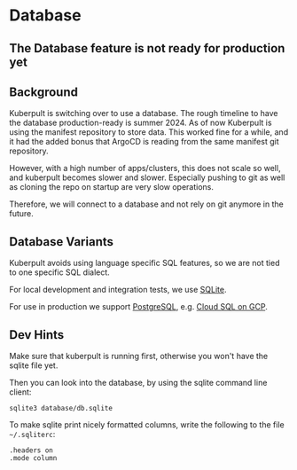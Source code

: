 # Database

## The Database feature is not ready for production yet


## Background

Kuberpult is switching over to use a database. The rough timeline to have the database production-ready is summer 2024.
As of now Kuberpult is using the manifest repository to store data.
This worked fine for a while, and it had the added bonus
that ArgoCD is reading from the same manifest git repository.

However, with a high number of apps/clusters, this does not scale so well, and
kuberpult becomes slower and slower. Especially pushing to git as well as cloning
the repo on startup are very slow operations.

Therefore, we will connect to a database and not rely on git anymore in the future.


## Database Variants

Kuberpult avoids using language specific SQL features,
so we are not tied to one specific SQL dialect.

For local development and integration tests, we use [SQLite](https://www.sqlite.org/).

For use in production we support [PostgreSQL](https://www.postgresql.org/),
e.g. [Cloud SQL on GCP](https://cloud.google.com/sql?hl=en).

## Dev Hints

Make sure that kuberpult is running first, otherwise you won't have
the sqlite file yet.

Then you can look into the database, by using the sqlite command line client:
```shell
sqlite3 database/db.sqlite
```

To make sqlite print nicely formatted columns,
write the following to the file `~/.sqliterc`:
```text
.headers on
.mode column
```

